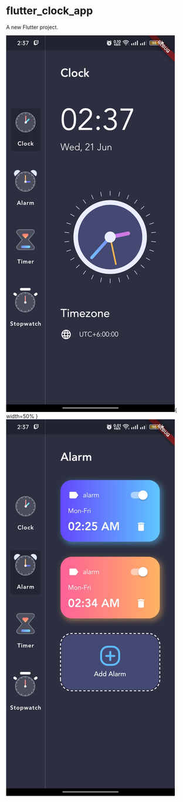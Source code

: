 # flutter_clock_app

A new Flutter project.

![ScreenShot](https://github.com/Eleaus-Hossain-Evan/flutter_clock_app/blob/main/assets/Screenshot_1.jpg){ width=50% }
![ScreenShot](https://github.com/Eleaus-Hossain-Evan/flutter_clock_app/blob/main/assets/Screenshot_2.jpg)
